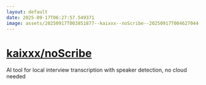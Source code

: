 ```yaml
---
layout: default
date: 2025-09-17T06:27:57.549371
image: assets/20250917T003851877--kaixxx--noScribe--20250917T004627044--cropped.png
---
```


# [kaixxx/noScribe](https://github.com/kaixxx/noScribe)

AI tool for local interview transcription with speaker detection, no cloud needed
